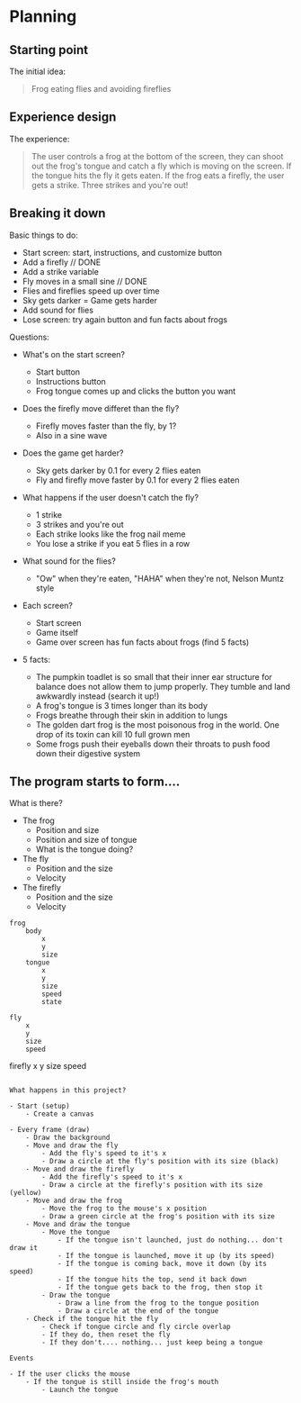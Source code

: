 # Planning

## Starting point

The initial idea:

> Frog eating flies and avoiding fireflies

## Experience design

The experience:

> The user controls a frog at the bottom of the screen, they can shoot out the frog's tongue and catch a fly which is moving on the screen. If the tongue hits the fly it gets eaten. If the frog eats a firefly, the user gets a strike. Three strikes and you're out!

## Breaking it down

Basic things to do:

- Start screen: start, instructions, and customize button
- Add a firefly // DONE
- Add a strike variable
- Fly moves in a small sine // DONE
- Flies and fireflies speed up over time
- Sky gets darker = Game gets harder
- Add sound for flies
- Lose screen: try again button and fun facts about frogs


Questions:

- What's on the start screen?
    - Start button
    - Instructions button
    - Frog tongue comes up and clicks the button you want
- Does the firefly move differet than the fly?
    - Firefly moves faster than the fly, by 1?
    - Also in a sine wave
- Does the game get harder?
    - Sky gets darker by 0.1 for every 2 flies eaten
    - Fly and firefly move faster by 0.1 for every 2 flies eaten
- What happens if the user doesn't catch the fly?
    - 1 strike
    - 3 strikes and you're out
    - Each strike looks like the frog nail meme
    - You lose a strike if you eat 5 flies in a row
- What sound for the flies?
    - "Ow" when they're eaten, "HAHA" when they're not, Nelson Muntz style
- Each screen?
    - Start screen
    - Game itself
    - Game over screen has fun facts about frogs (find 5 facts)


- 5 facts:
    - The pumpkin toadlet is so small that their inner ear structure for balance does not allow them to jump properly. They tumble and land awkwardly instead (search it up!)
    - A frog's tongue is 3 times longer than its body
    - Frogs breathe through their skin in addition to lungs
    - The golden dart frog is the most poisonous frog in the world. One drop of its toxin can kill 10 full grown men
    - Some frogs push their eyeballs down their throats to push food down their digestive system


## The program starts to form....

What is there?

- The frog
    - Position and size
    - Position and size of tongue
    - What is the tongue doing?
- The fly
    - Position and the size
    - Velocity
- The firefly
    - Position and the size
    - Velocity

```
frog
    body
        x
        y
        size
    tongue
        x
        y
        size
        speed
        state

fly
    x
    y
    size
    speed
```
firefly
    x
    y
    size
    speed
```

What happens in this project?

- Start (setup)
    - Create a canvas
    
- Every frame (draw)
    - Draw the background
    - Move and draw the fly
        - Add the fly's speed to it's x
        - Draw a circle at the fly's position with its size (black)
    - Move and draw the firefly
        - Add the firefly's speed to it's x
        - Draw a circle at the firefly's position with its size (yellow)
    - Move and draw the frog
        - Move the frog to the mouse's x position
        - Draw a green circle at the frog's position with its size
    - Move and draw the tongue
        - Move the tongue
            - If the tongue isn't launched, just do nothing... don't draw it
            - If the tongue is launched, move it up (by its speed)
            - If the tongue is coming back, move it down (by its speed)
            - If the tongue hits the top, send it back down
            - If the tongue gets back to the frog, then stop it
        - Draw the tongue
            - Draw a line from the frog to the tongue position
            - Draw a circle at the end of the tongue
    - Check if the tongue hit the fly
        - Check if tongue circle and fly circle overlap
        - If they do, then reset the fly
        - If they don't.... nothing... just keep being a tongue

Events

- If the user clicks the mouse
    - If the tongue is still inside the frog's mouth
        - Launch the tongue

